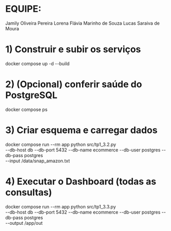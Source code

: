 # EQUIPE: 
Jamily Oliveira Pereira
Lorena Flávia Marinho de Souza
Lucas Saraiva de Moura

# 1) Construir e subir os serviços
docker compose up -d --build
# 2) (Opcional) conferir saúde do PostgreSQL
docker compose ps
# 3) Criar esquema e carregar dados
docker compose run --rm app python src/tp1_3.2.py \
 --db-host db --db-port 5432 --db-name ecommerce --db-user postgres --db-pass postgres \
 --input /data/snap_amazon.txt
# 4) Executar o Dashboard (todas as consultas)
docker compose run --rm app python src/tp1_3.3.py \
 --db-host db --db-port 5432 --db-name ecommerce --db-user postgres --db-pass postgres \
 --output /app/out